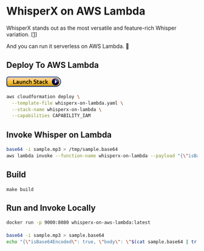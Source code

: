 # WhisperX on AWS Lambda

WhisperX stands out as the most versatile and feature-rich Whisper variation. [[1](https://modal.com/blog/open-source-stt)]

And you can run it serverless on AWS Lambda. 🚀

## Deploy To AWS Lambda

[![launch-stack.png](launch-stack.png)](https://console.aws.amazon.com/cloudformation/home#/stacks/new?stackName=whisperx-on-lambda&templateURL=https://public-assets-vincent-claes.s3.eu-west-1.amazonaws.com/whisperx-on-lambda/whisperx-on-lambda.yaml)

```bash
aws cloudformation deploy \
  --template-file whisperx-on-lambda.yaml \
  --stack-name whisperx-on-lambda \
  --capabilities CAPABILITY_IAM
```

## Invoke Whisper on Lambda

```bash
base64 -i sample.mp3 > /tmp/sample.base64
aws lambda invoke --function-name whisperx-on-lambda --payload "{\"isBase64Encoded\": true, \"body\": \"$(cat /tmp/sample.base64 | tr -d '\n')\"}" --cli-binary-format raw-in-base64-out /tmp/output.json --log-type Tail --query 'LogResult' --output text | base64 -d
```

## Build

```
make build
```

## Run and Invoke Locally

```bash
docker run -p 9000:8080 whisperx-on-aws-lambda:latest

base64 -i sample.mp3 > sample.base64
echo "{\"isBase64Encoded\": true, \"body\": \"$(cat sample.base64 | tr -d '\n')\"}" > request.json && curl -X POST http://localhost:9000/2015-03-31/functions/function/invocations -H "Content-Type: application/json" --data-binary @request.json
```